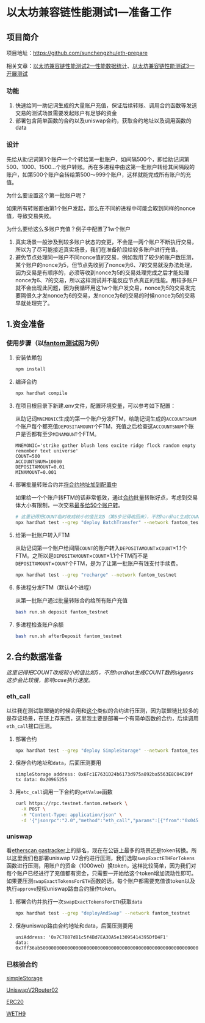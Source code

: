 # 以太坊兼容链性能测试1—准备工作

## 项目简介

项目地址：https://github.com/sunchengzhu/eth-prepare

相关文章：[以太坊兼容链性能测试2—性能数据统计](https://github.com/sunchengzhu/md/blob/main/docs/eth-performance.md)、[以太坊兼容链性能测试3—开展测试](https://github.com/sunchengzhu/md/blob/main/docs/eth-jmeter.md)

### 功能

1. 快速给同一助记词生成的大量账户充值，保证后续转账、调用合约函数等发送交易的测试场景需要发起账户有足够的资金
2. 部署包含简单函数的合约以及uniswap合约，获取合约地址以及调用函数的data

### 设计

先给从助记词第1个账户一个个转给第一批账户，如间隔500个，即给助记词第500、1000、1500...个账户转账。再在多进程中由这第一批账户转给其间隔段的账户，如第500个账户会转给第500～999个账户，这样就能完成所有账户的充值。

为什么要设置这个第一批账户呢？

如果所有转账都由第1个账户发起，那么在不同的进程中可能会取到同样的nonce值，导致交易失败。

为什么要给这么多账户充值？例子中配置了1w个账户

1. 真实场景一般涉及到较多账户状态的变更，不会是一两个账户不断执行交易，所以为了尽可能接近真实场景，我们在准备阶段给较多账户进行充值。
2. 避免节点处理同一账户不同nonce值的交易，例如我用了较少的账户数压测，某个账户的nonce为5，但节点先收到了nonce为6、7的交易就没办法处理，因为交易是有顺序的，必须等收到nonce为5的交易处理完成之后才能处理nonce为6、7的交易，所以这样测试并不能反应节点真正的性能。用较多账户就不会出现此问题，因为我循环用这1w个账户发交易，nonce为5的交易发完要隔很久才发nonce为6的交易，发nonce为6的交易的时候nonce为5的交易早就处理完了。

## 1.资金准备

### 使用步骤（以[fantom测试网](https://testnet.ftmscan.com)为例）

1. 安装依赖包

   ```bash
   npm install
   ```

2. 编译合约

   ```bash
   npx hardhat compile
   ```

3. 在项目根目录下新建.env文件，配置环境变量，可以参考如下配置：

   从助记词`MNEMONIC`生成的第一个账户分发FTM，给助记词生成的`ACCOUNTSNUM`个账户每个都充值`DEPOSITAMOUNT`个FTM，充值之后检查这`ACCOUNTSNUM`个账户是否都有至少`MINAMOUNT`个FTM。

   ```
   MNEMONIC='strike gather blush lens excite ridge flock random empty remember text universe'
   COUNT=500
   ACCOUNTSNUM=10000
   DEPOSITAMOUNT=0.01
   MINAMOUNT=0.001
   ```

4. 部署批量转账合约并[将合约地址加到配置中](https://github.com/sunchengzhu/eth-prepare/blob/895ba1bc5ee4bb824bf72ffdbca720baf1894d6e/test/distribute.js#L18-L20)

   如果给一个个账户转FTM的话非常低效，通过[合约](https://github.com/sunchengzhu/eth-prepare/blob/895ba1bc5ee4bb824bf72ffdbca720baf1894d6e/contracts/BatchTransfer.sol)批量转账好点，考虑到交易体大小有限制，一次交易[最多给50个账户转](https://github.com/sunchengzhu/eth-prepare/blob/895ba1bc5ee4bb824bf72ffdbca720baf1894d6e/test/distribute.js#L56)。

   ```bash
   # 这里记得把COUNT临时改成较小的值比如5（第5步记得改回来），不然hardhat生成COUNT数的sigenrs这步会比较慢，影响case执行速度。
   npx hardhat test --grep "deploy BatchTransfer" --network fantom_testnet
   ```

5. 给第一批账户转入FTM

   从助记词第一个账户给间隔`COUNT`的账户转入`DEPOSITAMOUNT`×`COUNT`×1.1个FTM。之所以是`DEPOSITAMOUNT`×`COUNT`×1.1个FTM而不是`DEPOSITAMOUNT`×`COUNT`个FTM，是为了让第一批账户有钱支付手续费。

   ```bash
   npx hardhat test --grep "recharge" --network fantom_testnet
   ```

6. 多进程分发FTM（默认4个进程）

   从第一批账户通过批量转账合约给所有账户充值

   ```bash
   bash run.sh deposit fantom_testnet
   ```

7. 多进程检查账户余额

   ```bash
   bash run.sh afterDeposit fantom_testnet
   ```

## 2.合约数据准备

*这里记得把COUNT改成较小的值比如5，不然hardhat生成COUNT数的sigenrs这步会比较慢，影响case执行速度。* 

### eth_call

以往我在测试联盟链的时候会用和[这个](https://github.com/sunchengzhu/eth-prepare/blob/895ba1bc5ee4bb824bf72ffdbca720baf1894d6e/contracts/SimpleStorage.sol)类似的合约进行压测，因为联盟链比较多的是存证场景，在链上存东西，这里我主要是部署一个有简单函数的合约，后续调用`eth_call`接口压测。

1. 部署合约

   ```bash
   npx hardhat test --grep "deploy SimpleStorage" --network fantom_testnet
   ```

2. 保存合约地址和`data`，后面压测要用

   ```
   simpleStorage address: 0x6Fc1E7631D24b6173d975a892ba5563E8C04CB9f
   tx data: 0x20965255
   ```

3. 用`etc_call`调用一下合约的`getValue`函数

   ```bash
   curl https://rpc.testnet.fantom.network \
     -X POST \
     -H "Content-Type: application/json" \
     -d '{"jsonrpc":"2.0","method":"eth_call","params":[{"from":"0x045346bE7C2915F96c9261BEE90d3FF9005a6c2b","to":"0x6Fc1E7631D24b6173d975a892ba5563E8C04CB9f","data":"0x20965255"}, "latest"],"id":1}'
   ```

### uniswap

看[etherscan gastracker](https://etherscan.io/gastracker)上的排名，现在在公链上最多的场景还是token转换。所以这里我们也部署uniswap V2合约进行压测，我们选取`swapExactETHForTokens`函数进行压测，用账户的资金（1000wei）换token，这样比较简单，因为我们对每个账户已经进行了充值都有资金，只需要一开始给这个token增加流动性即可。如果要压测`swapExactTokensForETH`函数的话，每个账户都需要充值该token以及执行`approve`授权uniswap路由合约操作token。

1. 部署合约并执行一次`swapExactTokensForETH`获取`data`

   ```bash
   npx hardhat test --grep "deployAndSwap" --network fantom_testnet
   ```

2. 保存uniswap路由合约地址和data，后面压测要用

   ```
   uniAddress: '0x7C7087d81c5f4Bd7EA30A5e13095414395DfD4F1'
   data: 0x7ff36ab50000000000000000000000000000000000000000000000000000000000000001000000000000000000000000000000000000000000000000000000000000008000000000000000000000000079026e949ba3ef5c854186244d1597a369bc326d00000000000000000000000000000000000000000000000000005af3107a3fff0000000000000000000000000000000000000000000000000000000000000002000000000000000000000000a6465996d9b1c6e82a65d4503d07ee1f68ed3a34000000000000000000000000a37614c751f37cbc54c5223254e8695024fa36c7
   ```

   

### 已核验合约

[simpleStorage](https://testnet.ftmscan.com/address/0x6fc1e7631d24b6173d975a892ba5563e8c04cb9f#code)

[UniswapV2Router02](https://testnet.ftmscan.com/address/0x7C7087d81c5f4Bd7EA30A5e13095414395DfD4F1#code)

[ERC20](https://testnet.ftmscan.com/token/0xA37614c751F37cBc54C5223254e8695024fA36c7#code)

[WETH9](https://testnet.ftmscan.com/address/0xa6465996d9b1c6e82a65d4503d07ee1f68ed3a34#code)
